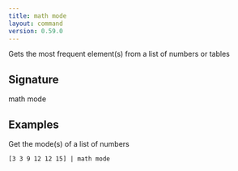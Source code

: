 ```yaml
---
title: math mode
layout: command
version: 0.59.0
---
```


Gets the most frequent element(s) from a list of numbers or tables

## Signature

math mode 

## Examples

Get the mode(s) of a list of numbers
```shell
[3 3 9 12 12 15] | math mode
```

